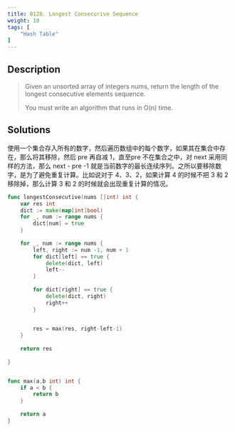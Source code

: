 ```yaml
---
title: 0128. Longest Consecurive Sequence
weight: 10
tags: [
	"Hash Table"
]
---
```


## Description
> Given an unsorted array of integers nums, return the length of the longest consecutive elements sequence.
> 
> You must write an algorithm that runs in O(n) time.


## Solutions
使用一个集合存入所有的数字，然后遍历数组中的每个数字，如果其在集合中存在，那么将其移除，然后 pre 再自减 1，直至pre 不在集合之中，对 next 采用同样的方法，那么 next - pre -1 就是当前数字的最长连续序列。之所以要移除数字，是为了避免重复计算。比如说对于 4、3、2，如果计算 4 的时候不把 3 和 2 移除掉，那么计算 3 和 2 的时候就会出现重复计算的情况。
```go
func longestConsecutive(nums []int) int {
    var res int
    dict := make(map[int]bool)
    for _, num := range nums {
        dict[num] = true
    }
    
    for _, num := range nums {
        left, right := num -1, num + 1
        for dict[left] == true {
            delete(dict, left)
            left--
        }
        
        for dict[right] == true {
            delete(dict, right)
            right++
        }

        
        res = max(res, right-left-1)
    }
    
    return res
    
}


func max(a,b int) int {
    if a < b {
        return b
    }
    
    return a
}
```
